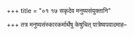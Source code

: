 +++
title = "०१ १७ सकृदेव मनुष्यसंयुक्तानि"

+++
तत्र मनुष्यसंस्कारकर्मार्थेषु केषुचित् पात्रेष्वपवादमाह–

